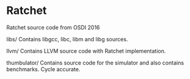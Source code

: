 # Ratchet
Ratchet source code from OSDI 2016

libs/
  Contains libgcc, libc, libm and libg sources.

llvm/
  Contains LLVM source code with Ratchet implementation.

thumbulator/
  Contains source code for the simulator and also contains benchmarks. Cycle accurate. 

